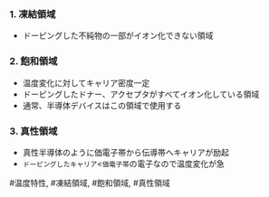 ### 1. 凍結領域
- ドーピングした不純物の一部がイオン化できない領域

### 2. 飽和領域
- 温度変化に対してキャリア密度一定
- ドーピングしたドナー、アクセプタがすべてイオン化している領域
- 通常、半導体デバイスはこの領域で使用する

### 3. 真性領域
- 真性半導体のように価電子帯から伝導帯へキャリアが励起
- `ドーピングしたキャリア`$<$`価電子帯`の電子なので温度変化が急

#温度特性, #凍結領域, #飽和領域, #真性領域